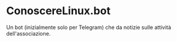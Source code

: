 # ConoscereLinux.bot
Un bot (inizialmente solo per Telegram) che da notizie sulle attività dell'associazione.
